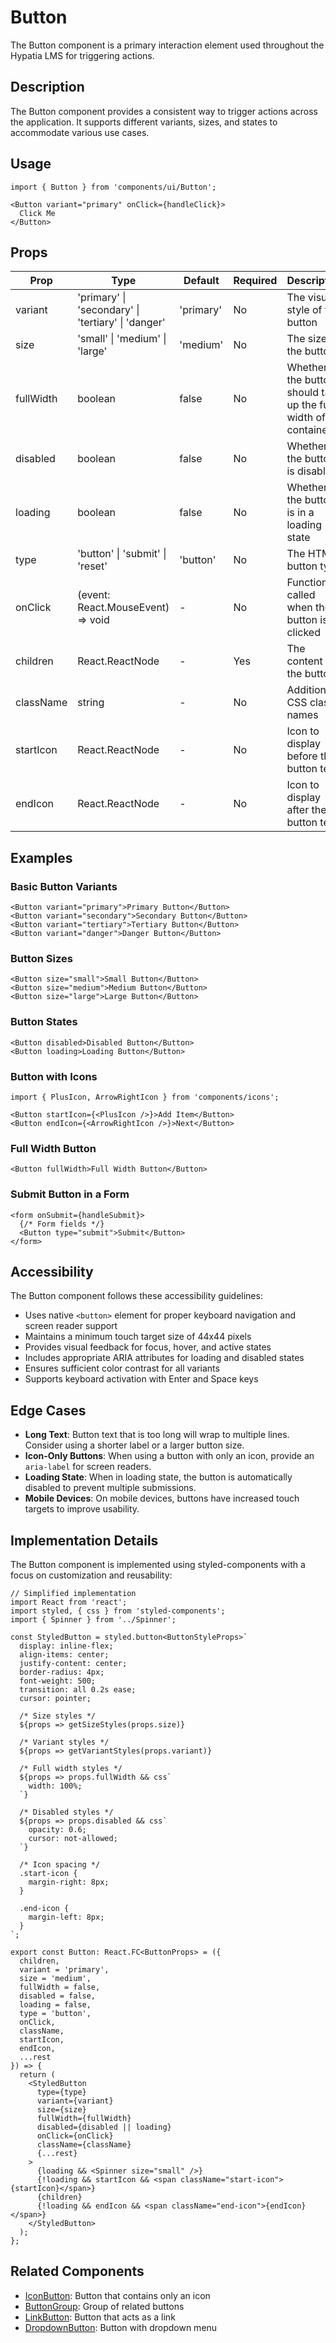 # Button

The Button component is a primary interaction element used throughout the Hypatia LMS for triggering actions.

## Description

The Button component provides a consistent way to trigger actions across the application. It supports different variants, sizes, and states to accommodate various use cases.

## Usage

```tsx
import { Button } from 'components/ui/Button';

<Button variant="primary" onClick={handleClick}>
  Click Me
</Button>
```

## Props

| Prop | Type | Default | Required | Description |
|------|------|---------|----------|-------------|
| variant | 'primary' \| 'secondary' \| 'tertiary' \| 'danger' | 'primary' | No | The visual style of the button |
| size | 'small' \| 'medium' \| 'large' | 'medium' | No | The size of the button |
| fullWidth | boolean | false | No | Whether the button should take up the full width of its container |
| disabled | boolean | false | No | Whether the button is disabled |
| loading | boolean | false | No | Whether the button is in a loading state |
| type | 'button' \| 'submit' \| 'reset' | 'button' | No | The HTML button type |
| onClick | (event: React.MouseEvent<HTMLButtonElement>) => void | - | No | Function called when the button is clicked |
| children | React.ReactNode | - | Yes | The content of the button |
| className | string | - | No | Additional CSS class names |
| startIcon | React.ReactNode | - | No | Icon to display before the button text |
| endIcon | React.ReactNode | - | No | Icon to display after the button text |

## Examples

### Basic Button Variants

```tsx
<Button variant="primary">Primary Button</Button>
<Button variant="secondary">Secondary Button</Button>
<Button variant="tertiary">Tertiary Button</Button>
<Button variant="danger">Danger Button</Button>
```

### Button Sizes

```tsx
<Button size="small">Small Button</Button>
<Button size="medium">Medium Button</Button>
<Button size="large">Large Button</Button>
```

### Button States

```tsx
<Button disabled>Disabled Button</Button>
<Button loading>Loading Button</Button>
```

### Button with Icons

```tsx
import { PlusIcon, ArrowRightIcon } from 'components/icons';

<Button startIcon={<PlusIcon />}>Add Item</Button>
<Button endIcon={<ArrowRightIcon />}>Next</Button>
```

### Full Width Button

```tsx
<Button fullWidth>Full Width Button</Button>
```

### Submit Button in a Form

```tsx
<form onSubmit={handleSubmit}>
  {/* Form fields */}
  <Button type="submit">Submit</Button>
</form>
```

## Accessibility

The Button component follows these accessibility guidelines:

- Uses native `<button>` element for proper keyboard navigation and screen reader support
- Maintains a minimum touch target size of 44x44 pixels
- Provides visual feedback for focus, hover, and active states
- Includes appropriate ARIA attributes for loading and disabled states
- Ensures sufficient color contrast for all variants
- Supports keyboard activation with Enter and Space keys

## Edge Cases

- **Long Text**: Button text that is too long will wrap to multiple lines. Consider using a shorter label or a larger button size.
- **Icon-Only Buttons**: When using a button with only an icon, provide an `aria-label` for screen readers.
- **Loading State**: When in loading state, the button is automatically disabled to prevent multiple submissions.
- **Mobile Devices**: On mobile devices, buttons have increased touch targets to improve usability.

## Implementation Details

The Button component is implemented using styled-components with a focus on customization and reusability:

```tsx
// Simplified implementation
import React from 'react';
import styled, { css } from 'styled-components';
import { Spinner } from '../Spinner';

const StyledButton = styled.button<ButtonStyleProps>`
  display: inline-flex;
  align-items: center;
  justify-content: center;
  border-radius: 4px;
  font-weight: 500;
  transition: all 0.2s ease;
  cursor: pointer;
  
  /* Size styles */
  ${props => getSizeStyles(props.size)}
  
  /* Variant styles */
  ${props => getVariantStyles(props.variant)}
  
  /* Full width styles */
  ${props => props.fullWidth && css`
    width: 100%;
  `}
  
  /* Disabled styles */
  ${props => props.disabled && css`
    opacity: 0.6;
    cursor: not-allowed;
  `}
  
  /* Icon spacing */
  .start-icon {
    margin-right: 8px;
  }
  
  .end-icon {
    margin-left: 8px;
  }
`;

export const Button: React.FC<ButtonProps> = ({
  children,
  variant = 'primary',
  size = 'medium',
  fullWidth = false,
  disabled = false,
  loading = false,
  type = 'button',
  onClick,
  className,
  startIcon,
  endIcon,
  ...rest
}) => {
  return (
    <StyledButton
      type={type}
      variant={variant}
      size={size}
      fullWidth={fullWidth}
      disabled={disabled || loading}
      onClick={onClick}
      className={className}
      {...rest}
    >
      {loading && <Spinner size="small" />}
      {!loading && startIcon && <span className="start-icon">{startIcon}</span>}
      {children}
      {!loading && endIcon && <span className="end-icon">{endIcon}</span>}
    </StyledButton>
  );
};
```

## Related Components

- [IconButton](./IconButton.md): Button that contains only an icon
- [ButtonGroup](./ButtonGroup.md): Group of related buttons
- [LinkButton](./LinkButton.md): Button that acts as a link
- [DropdownButton](./DropdownButton.md): Button with dropdown menu
